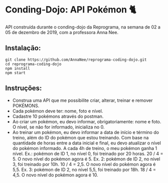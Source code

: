 # Conding-Dojo: API Pokémon :cat2:

API construída durante o conding-dojo da Reprograma, na semana de 02 a 05 de dezembro de 2019, com a professora Anna Nee.

## Instalação:
```
git clone https://github.com/AnnaNee/reprograma-coding-dojo.git
cd reprograma-coding-dojo
npm install
npm start

```
## Instruções:
- Construa uma API que me possibilite criar, alterar, treinar e remover POKÉMONS.
- Cada pokémon deve ter: nome, foto e nível.
- Cadastre 10 pokémons através do postman.
- Ao criar um pokémon, eu devo informar, obrigatoriamente: nome e foto. O nível, se não for informado, inicializa no 0.
- Ao treinar um pokémon, eu devo informar a data de início e término do treino, além do ID do pokémon que estou treinando. Com base na quantidade de horas entre a data inicial e final, eu devo atualizar o nível do pokémon informado. A cada 4h de treino, o meu pokémon ganha 1 nível.
Ex.: pokémon de ID 1, no nível 0, foi treinado por 20 horas. 20 / 4 = 5. O novo nível do pokémon agora é 5.
Ex. 2: pokémon de ID 2, no nível 3, foi treinado por 10h. 10 / 4 = 2,5. O novo nível do pokémon agora é 5,5.
Ex. 3: pokémon de ID 2, no nível 5,5, foi treinado por 18h. 18 / 4 = 4,5. O novo nível do pokémon agora é 10.
